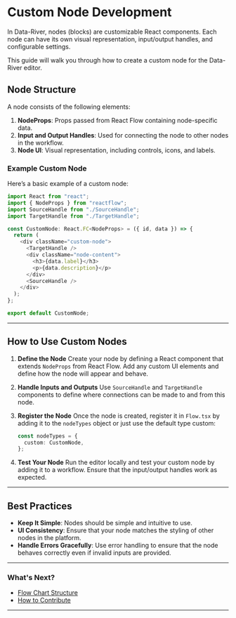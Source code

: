 # Custom Node Development

In Data-River, nodes (blocks) are customizable React components. Each node can have its own visual representation, input/output handles, and configurable settings.

This guide will walk you through how to create a custom node for the Data-River editor.

## Node Structure

A node consists of the following elements:

1. **NodeProps**: Props passed from React Flow containing node-specific data.
2. **Input and Output Handles**: Used for connecting the node to other nodes in the workflow.
3. **Node UI**: Visual representation, including controls, icons, and labels.

### Example Custom Node

Here’s a basic example of a custom node:

```typescript
import React from "react";
import { NodeProps } from "reactflow";
import SourceHandle from "./SourceHandle";
import TargetHandle from "./TargetHandle";

const CustomNode: React.FC<NodeProps> = ({ id, data }) => {
  return (
    <div className="custom-node">
      <TargetHandle />
      <div className="node-content">
        <h3>{data.label}</h3>
        <p>{data.description}</p>
      </div>
      <SourceHandle />
    </div>
  );
};

export default CustomNode;
```

---

## How to Use Custom Nodes

1. **Define the Node**
   Create your node by defining a React component that extends `NodeProps` from React Flow. Add any custom UI elements and define how the node will appear and behave.

2. **Handle Inputs and Outputs**
   Use `SourceHandle` and `TargetHandle` components to define where connections can be made to and from this node.

3. **Register the Node**
   Once the node is created, register it in `Flow.tsx` by adding it to the `nodeTypes` object or just use the default type custom:

   ```typescript
   const nodeTypes = {
     custom: CustomNode,
   };
   ```

4. **Test Your Node**
   Run the editor locally and test your custom node by adding it to a workflow. Ensure that the input/output handles work as expected.

---

## Best Practices

- **Keep It Simple**: Nodes should be simple and intuitive to use.
- **UI Consistency**: Ensure that your node matches the styling of other nodes in the platform.
- **Handle Errors Gracefully**: Use error handling to ensure that the node behaves correctly even if invalid inputs are provided.

---

### What's Next?

- [Flow Chart Structure](contributions/editor/flow-chart-structure.md)
- [How to Contribute](contributions/editor/editor-contribution.md)

---
